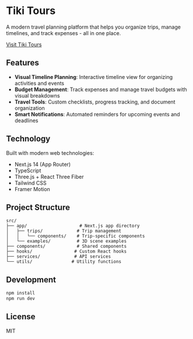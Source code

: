 # Tiki Tours

A modern travel planning platform that helps you organize trips, manage timelines, and track expenses - all in one place.

[Visit Tiki Tours](https://tiki.tours)

## Features

- **Visual Timeline Planning**: Interactive timeline view for organizing activities and events
- **Budget Management**: Track expenses and manage travel budgets with visual breakdowns
- **Travel Tools**: Custom checklists, progress tracking, and document organization
- **Smart Notifications**: Automated reminders for upcoming events and deadlines

## Technology

Built with modern web technologies:
- Next.js 14 (App Router)
- TypeScript
- Three.js + React Three Fiber
- Tailwind CSS
- Framer Motion

## Project Structure

```
src/
├── app/                    # Next.js app directory
│   ├── trips/             # Trip management
│   │   └── components/    # Trip-specific components
│   └── examples/          # 3D scene examples
├── components/            # Shared components
├── hooks/                # Custom React hooks
├── services/             # API services
└── utils/               # Utility functions
```

## Development

```bash
npm install
npm run dev
```

## License

MIT
